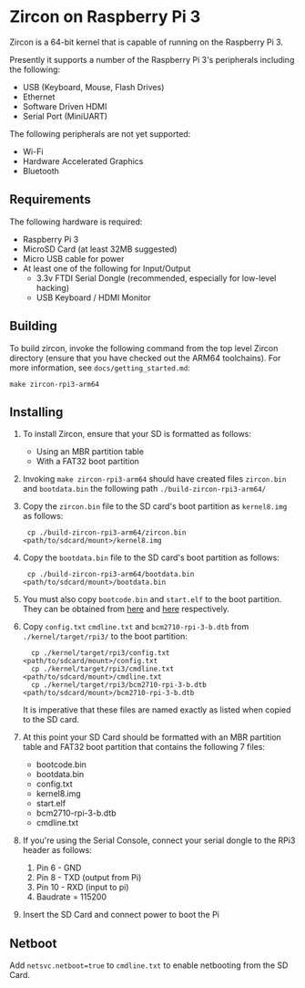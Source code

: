 #  Zircon on Raspberry Pi 3

Zircon is a 64-bit kernel that is capable of running on the Raspberry Pi 3.

Presently it supports a number of the Raspberry Pi 3's peripherals including
the following:
 + USB (Keyboard, Mouse, Flash Drives)
 + Ethernet
 + Software Driven HDMI
 + Serial Port (MiniUART)

The following peripherals are not yet supported:
 + Wi-Fi
 + Hardware Accelerated Graphics
 + Bluetooth

## Requirements

The following hardware is required:
 + Raspberry Pi 3
 + MicroSD Card (at least 32MB suggested)
 + Micro USB cable for power
 + At least one of the following for Input/Output
    - 3.3v FTDI Serial Dongle (recommended, especially for low-level hacking)
    - USB Keyboard / HDMI Monitor

## Building
To build zircon, invoke the following command from the top level Zircon
directory (ensure that you have checked out the ARM64 toolchains). For more
information, see `docs/getting_started.md`:

    make zircon-rpi3-arm64

## Installing
1. To install Zircon, ensure that your SD is formatted as follows:
   + Using an MBR partition table
   + With a FAT32 boot partition

2. Invoking `make zircon-rpi3-arm64` should have created files `zircon.bin`
   and `bootdata.bin` the following path `./build-zircon-rpi3-arm64/`


3. Copy the `zircon.bin` file to the SD card's boot partition as `kernel8.img`
   as follows:

        cp ./build-zircon-rpi3-arm64/zircon.bin <path/to/sdcard/mount>/kernel8.img

4. Copy the `bootdata.bin` file to the SD card's boot partition as follows:

        cp ./build-zircon-rpi3-arm64/bootdata.bin <path/to/sdcard/mount>/bootdata.bin

5. You must also copy `bootcode.bin` and `start.elf` to the boot partition. They
   can be obtained from [here](https://github.com/raspberrypi/firmware/raw/7fcb39cb5b5543ca7485cd1ae9e6d908f31e40c6/boot/bootcode.bin) and [here](https://github.com/raspberrypi/firmware/raw/390f53ed0fd79df274bdcc81d99e09fa262f03ab/boot/start.elf) respectively.

6. Copy `config.txt` `cmdline.txt` and `bcm2710-rpi-3-b.dtb` from
   `./kernel/target/rpi3/` to the boot partition:

         cp ./kernel/target/rpi3/config.txt <path/to/sdcard/mount>/config.txt
         cp ./kernel/target/rpi3/cmdline.txt <path/to/sdcard/mount>/cmdline.txt
         cp ./kernel/target/rpi3/bcm2710-rpi-3-b.dtb <path/to/sdcard/mount>/bcm2710-rpi-3-b.dtb

   It is imperative that these files are named exactly as listed when copied to
   the SD card.

7. At this point your SD Card should be formatted with an MBR partition table
   and FAT32 boot partition that contains the following 7 files:
   + bootcode.bin
   + bootdata.bin
   + config.txt
   + kernel8.img
   + start.elf
   + bcm2710-rpi-3-b.dtb
   + cmdline.txt

8. If you're using the Serial Console, connect your serial dongle to the RPi3
   header as follows:
   1. Pin 6 - GND
   2. Pin 8 - TXD (output from Pi)
   3. Pin 10 - RXD (input to pi)
   4. Baudrate = 115200

9. Insert the SD Card and connect power to boot the Pi

## Netboot
Add `netsvc.netboot=true` to `cmdline.txt` to enable netbooting from the SD Card.
